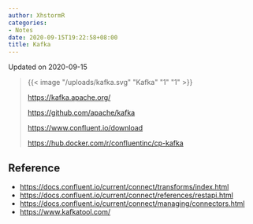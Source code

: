 ```yaml
---
author: XhstormR
categories:
- Notes
date: 2020-09-15T19:22:58+08:00
title: Kafka
---
```


<!--more-->

Updated on 2020-09-15

> {{< image "/uploads/kafka.svg" "Kafka" "1" "1" >}}
>
> https://kafka.apache.org/
>
> https://github.com/apache/kafka
>
> https://www.confluent.io/download
>
> https://hub.docker.com/r/confluentinc/cp-kafka

## Reference
* https://docs.confluent.io/current/connect/transforms/index.html
* https://docs.confluent.io/current/connect/references/restapi.html
* https://docs.confluent.io/current/connect/managing/connectors.html
* https://www.kafkatool.com/
